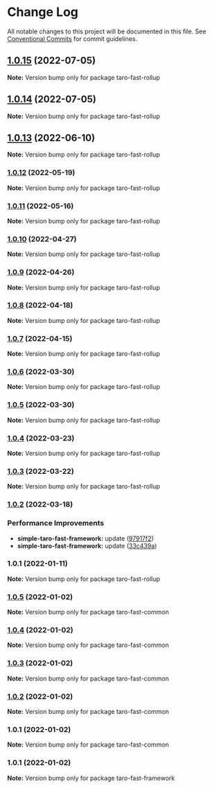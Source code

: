 # Change Log

All notable changes to this project will be documented in this file.
See [Conventional Commits](https://conventionalcommits.org) for commit guidelines.

## [1.0.15](https://github.com/kityandhero/taro-fast-framework/compare/taro-fast-rollup@1.0.14...taro-fast-rollup@1.0.15) (2022-07-05)

**Note:** Version bump only for package taro-fast-rollup





## [1.0.14](https://github.com/kityandhero/taro-fast-framework/compare/taro-fast-rollup@1.0.13...taro-fast-rollup@1.0.14) (2022-07-05)

**Note:** Version bump only for package taro-fast-rollup





## [1.0.13](https://github.com/kityandhero/taro-fast-framework/compare/taro-fast-rollup@1.0.12...taro-fast-rollup@1.0.13) (2022-06-10)

**Note:** Version bump only for package taro-fast-rollup





### [1.0.12](https://github.com/kityandhero/taro-fast-framework/compare/taro-fast-rollup@1.0.11...taro-fast-rollup@1.0.12) (2022-05-19)

**Note:** Version bump only for package taro-fast-rollup





### [1.0.11](https://github.com/kityandhero/taro-fast-framework/compare/taro-fast-rollup@1.0.10...taro-fast-rollup@1.0.11) (2022-05-16)

**Note:** Version bump only for package taro-fast-rollup





### [1.0.10](https://github.com/kityandhero/taro-fast-framework/compare/taro-fast-rollup@1.0.9...taro-fast-rollup@1.0.10) (2022-04-27)

**Note:** Version bump only for package taro-fast-rollup





### [1.0.9](https://github.com/kityandhero/taro-fast-framework/compare/taro-fast-rollup@1.0.8...taro-fast-rollup@1.0.9) (2022-04-26)

**Note:** Version bump only for package taro-fast-rollup





### [1.0.8](https://github.com/kityandhero/taro-fast-framework/compare/taro-fast-rollup@1.0.7...taro-fast-rollup@1.0.8) (2022-04-18)

**Note:** Version bump only for package taro-fast-rollup





### [1.0.7](https://github.com/kityandhero/taro-fast-framework/compare/taro-fast-rollup@1.0.6...taro-fast-rollup@1.0.7) (2022-04-15)

**Note:** Version bump only for package taro-fast-rollup





### [1.0.6](https://github.com/kityandhero/taro-fast-framework/compare/taro-fast-rollup@1.0.5...taro-fast-rollup@1.0.6) (2022-03-30)

**Note:** Version bump only for package taro-fast-rollup





### [1.0.5](https://github.com/kityandhero/taro-fast-framework/compare/taro-fast-rollup@1.0.4...taro-fast-rollup@1.0.5) (2022-03-30)

**Note:** Version bump only for package taro-fast-rollup





### [1.0.4](https://github.com/kityandhero/taro-fast-framework/compare/taro-fast-rollup@1.0.3...taro-fast-rollup@1.0.4) (2022-03-23)

**Note:** Version bump only for package taro-fast-rollup





### [1.0.3](https://github.com/kityandhero/taro-fast-framework/compare/taro-fast-rollup@1.0.2...taro-fast-rollup@1.0.3) (2022-03-22)

**Note:** Version bump only for package taro-fast-rollup





### [1.0.2](https://github.com/kityandhero/taro-fast-framework/compare/taro-fast-rollup@1.0.1...taro-fast-rollup@1.0.2) (2022-03-18)


### Performance Improvements

* **simple-taro-fast-framework:** update ([97917f2](https://github.com/kityandhero/taro-fast-framework/commit/97917f2f080382a2efd73a28f23e3377f4687ac2))
* **simple-taro-fast-framework:** update ([33c439a](https://github.com/kityandhero/taro-fast-framework/commit/33c439a27d6d09bc790650305850235eff265924))




### 1.0.1 (2022-01-11)

**Note:** Version bump only for package taro-fast-rollup





### [1.0.5](https://github.com/kityandhero/taro-fast-framework/compare/taro-fast-common@1.0.4...taro-fast-common@1.0.5) (2022-01-02)

**Note:** Version bump only for package taro-fast-common





### [1.0.4](https://github.com/kityandhero/taro-fast-framework/compare/taro-fast-common@1.0.3...taro-fast-common@1.0.4) (2022-01-02)

**Note:** Version bump only for package taro-fast-common





### [1.0.3](https://github.com/kityandhero/taro-fast-framework/compare/taro-fast-common@1.0.2...taro-fast-common@1.0.3) (2022-01-02)

**Note:** Version bump only for package taro-fast-common





### [1.0.2](https://github.com/kityandhero/taro-fast-framework/compare/taro-fast-common@1.0.1...taro-fast-common@1.0.2) (2022-01-02)

**Note:** Version bump only for package taro-fast-common





### 1.0.1 (2022-01-02)

**Note:** Version bump only for package taro-fast-common





### 1.0.1 (2022-01-02)

**Note:** Version bump only for package taro-fast-framework
